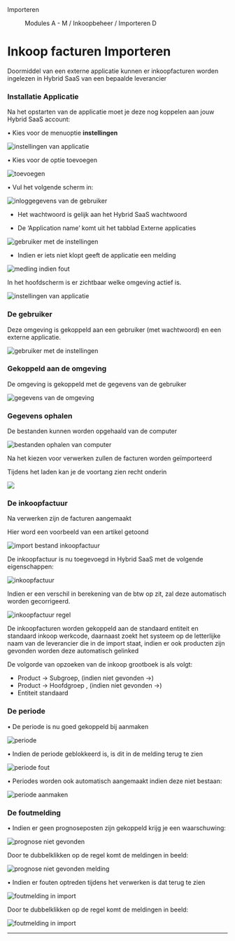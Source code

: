 <properties>
	<page>
		<title>Importeren</title>
		<description>Importeren</description>
	</page>
	<menu>
		<position>Modules A - M / Inkoopbeheer / Importeren</position>
		<title>via Externe Applicatie </title>
		<sort>D</sort>
	</menu>
</properties>

# Inkoop facturen Importeren  #

Doormiddel van een externe applicatie kunnen er inkoopfacturen worden ingelezen in Hybrid SaaS van een bepaalde leverancier

### Installatie Applicatie  ###

Na het opstarten van de applicatie moet je deze nog koppelen aan jouw Hybrid SaaS account:

•	Kies voor de menuoptie **instellingen**

![instellingen van applicatie](images/instellingen.jpg)

•	Kies voor de optie toevoegen

![toevoegen](images/toevoegen.jpg)

•	Vul het volgende scherm in:

![inloggegevens van de gebruiker](images/inloggegevens.png)

- Het wachtwoord is gelijk aan het Hybrid SaaS wachtwoord

- De ‘Application name’  komt uit het tabblad Externe applicaties

![gebruiker met de instellingen](images/externe-applicaties.png)

- Indien er iets niet klopt geeft de applicatie een melding

![medling indien fout](images/melding.jpg)

In het hoofdscherm is er zichtbaar welke omgeving actief is.

![instellingen van applicatie](images/instellingen.png)
 
 ### De gebruiker  ###

Deze omgeving is gekoppeld aan een gebruiker (met wachtwoord) en een externe applicatie. 

![gebruiker met de instellingen](images/externe-applicaties.png)

### Gekoppeld aan de omgeving  ###

De omgeving is gekoppeld met de gegevens van de gebruiker

![gegevens van de omgeving](images/omgevingen.png)

### Gegevens ophalen ###

De bestanden kunnen worden opgehaald van de computer 

![bestanden ophalen van computer](images/ophalen-inkoop.png)

Na het kiezen voor verwerken zullen de facturen worden geïmporteerd

Tijdens het laden kan je de voortang zien recht onderin

![](images/verwerken-inkoop.png)

### De inkoopfactuur  ###

Na verwerken zijn de facturen aangemaakt 

<div class="info"> 
Hier word een voorbeeld van een artikel getoond</div>

![import bestand inkoopfactuur](images/import-inkoop.jpg)

De inkoopfactuur is nu toegevoegd in Hybrid SaaS met de volgende eigenschappen:

![inkoopfactuur](images/inkoopfactuur.png)

Indien er een verschil in berekening van de btw op zit, zal deze automatisch worden gecorrigeerd.

![inkoopfactuur regel](images/inkoopfactuurregel.png)

De inkoopfacturen worden gekoppeld aan de standaard entiteit en standaard inkoop werkcode, daarnaast zoekt het systeem op de letterlijke naam van de leverancier die in de import staat, indien er ook producten zijn gevonden worden deze automatisch gelinked

De volgorde van opzoeken van de inkoop grootboek is als volgt:

-	Product -> Subgroep, (indien niet gevonden ->)
-	Product -> Hoofdgroep , (indien niet gevonden ->)
-	Entiteit standaard

### De periode  ###

•	De periode is nu goed gekoppeld bij aanmaken

![periode](images/periode.jpg)

•	Indien de periode geblokkeerd is, is dit in de melding terug te zien

![periode fout](images/fout-periode.jpg)

•	Periodes worden ook automatisch aangemaakt indien deze niet bestaan:

![periode aanmaken](images/periode-aanmaken.jpg)

### De foutmelding  ###

•	Indien er geen prognoseposten zijn gekoppeld krijg je een waarschuwing:

![prognose niet gevonden](images/prognose-fout.jpg)

Door te dubbelklikken op de regel komt de meldingen in beeld:

![prognose niet gevonden melding](images/prognose-melding.jpg)

•	Indien er fouten optreden tijdens het verwerken is dat terug te zien

![foutmelding in import](images/foutmelding.png)

Door te dubbelklikken op de regel komt de meldingen in beeld:

![foutmelding in import](images/foutmelding-detail.png)

----------




